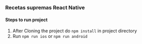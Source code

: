 ### Recetas supremas React Native
#### Steps to run project

1. After Cloning the project do `npm install` in project directory
2. Run `npm run ios` or `npm run android`
